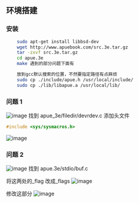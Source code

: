 ## 环境搭建

### 安装

```bash
    sudo apt-get install libbsd-dev
    wget http://www.apuebook.com/src.3e.tar.gz
    tar -zxvf src.3e.tar.gz
    cd apue.3e
    make 遇到的部分问题下面有

    放到gcc默认搜索的位置，不然要指定路径有点麻烦
    sudo cp ./include/apue.h /usr/local/include/
    sudo cp ./lib/libapue.a /usr/local/lib/
```

### 问题 1

![image](https://cdn.jsdelivr.net/gh/XmchxUp/cloudimg@master/20210513/image.4179tvm952e0.png)
找到 apue_3e/filedir/devrdev.c 添加头文件

```c
#include <sys/sysmacros.h>
```

![image](https://cdn.jsdelivr.net/gh/XmchxUp/cloudimg@master/20210513/image.16ijggnqrom8.png)

### 问题 2

![image](https://cdn.jsdelivr.net/gh/XmchxUp/cloudimg@master/20210513/image.o14ch92stog.png)
找到 apue.3e/stdio/buf.c

将这两处的\_flag 改成\_flags
![image](https://cdn.jsdelivr.net/gh/XmchxUp/cloudimg@master/20210513/image.4zg8m5h0ujg0.png)

修改这部分
![image](https://cdn.jsdelivr.net/gh/XmchxUp/cloudimg@master/20210513/image.78k39std6lk0.png)
